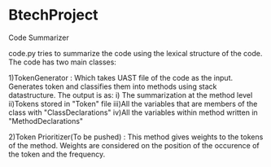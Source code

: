 # BtechProject
Code Summarizer

code.py tries to summarize the code using the lexical structure of the code.
The code has two main classes:

1)TokenGenerator : Which takes UAST file of the code as the input. Generates token and classifies them into methods using stack datastructure. The output is as:
    i) The summarization at the method level
    ii)Tokens stored in "Token" file
    iii)All the variables that are members of the class with "ClassDeclarations"
    iv)All the variables within method written in "MethodDeclarations"

2)Token Prioritizer(To be pushed) : This method gives weights to the tokens of the method. Weights are considered on the position of the occurence of the token and the frequency.    
    
